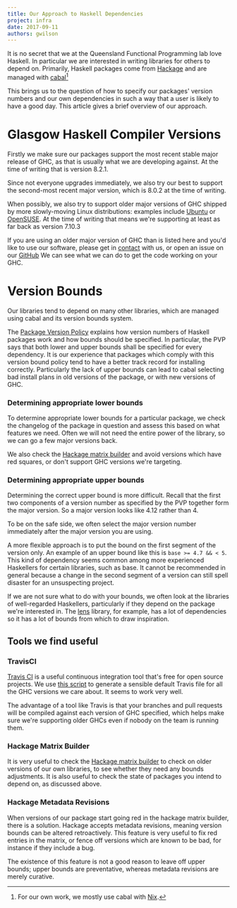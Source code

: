 ```yaml
---
title: Our Approach to Haskell Dependencies
project: infra
date: 2017-09-11
authors: gwilson
---
```


It is no secret that we at the Queensland Functional Programming lab love
Haskell. In particular we are interested in writing libraries for others
to depend on. Primarily, Haskell packages come from
[Hackage](https://hackage.haskell.org/) and are managed with
[cabal](https://www.haskell.org/cabal/)[^1]

[^1]: For our own work, we mostly use cabal with [Nix](/posts/nix/introducing-nix).

This brings us to the question of how to specify our packages' version numbers
and our own dependencies in such a way that a user is likely to have a good day.
This article gives a brief overview of our approach.

# Glasgow Haskell Compiler Versions
Firstly we make sure our packages support the most recent stable major release
of GHC, as that is usually what we are developing against. At the time of
writing that is version 8.2.1.

Since not everyone upgrades immediately, we also try our best to support the
second-most recent major version, which is 8.0.2 at the time of writing.

When possibly, we also try to support older major versions of GHC shipped by
more slowly-moving Linux distributions: examples include
[Ubuntu](https://packages.ubuntu.com/search?keywords=ghc)
or [OpenSUSE](https://software.opensuse.org/package/ghc).
At the time of writing that means we're supporting at least as far back as
version 7.10.3

If you are using an older major version of GHC than is listed here and you'd
like to use our software, please get
in [contact](/contact) with us, or open an issue on our
[GitHub](https://github.com/qfpl)
We can see what we can do to get the code working on your GHC.

# Version Bounds
Our libraries tend to depend on many other libraries, which are managed using
cabal and its version bounds system.

The [Package Version Policy](https://pvp.haskell.org/) explains how version
numbers of Haskell packages work and how bounds should be specified. In
particular, the PVP says that both lower and upper bounds shall be
specified for every dependency.
It is our experience that packages which comply with this version bound policy
tend to have a better track record for installing correctly. Particularly the
lack of upper bounds can lead to cabal selecting bad install plans in old
versions of the package, or with new versions of GHC.

### Determining appropriate lower bounds
To determine appropriate lower bounds for a particular package, we check the
changelog of the package in question and assess this based on what features we
need. Often we will not need the entire power of the library, so we can go
a few major versions back.

We also check the [Hackage matrix builder](https://matrix.hackage.haskell.org)
and avoid versions which have red squares, or don't support GHC versions we're
targeting.

### Determining appropriate upper bounds
Determining the correct upper bound is more difficult. Recall that the first
two components of a version number as specified by the PVP together form the
major version. So a major version looks like 4.12 rather than 4.

To be on the safe side, we often select the major version number immediately
after the major version you are using.

A more flexible approach is
to put the bound on the first segment of the version only. An example of an
upper bound like this is `base >= 4.7 && < 5`. This kind of dependency seems
common among more experienced Haskellers for certain libraries, such as base.
It cannot be recommended in general because a change in the second segment of a
version can still spell disaster for an unsuspecting project.

If we are not sure what to do with your bounds, we often look at the libraries
of well-regarded Haskellers, particularly if they depend on the package we're
interested in. The [lens](https://github.com/ekmett/lens)
library, for example, has a lot of dependencies so it has a lot of bounds from
which to draw inspiration.

## Tools we find useful

### TravisCI
[Travis CI](https://travis-ci.org/) is a useful continuous integration tool
that's free for open source projects. We use
[this script](https://github.com/hvr/multi-ghc-travis) to generate a sensible
default Travis file for all the GHC versions we care about. It seems to work
very well.

The advantage of a tool like Travis is that your branches and pull requests
will be compiled against each version of GHC specified, which helps make sure
we're supporting older GHCs even if nobody on the team is running them.

### Hackage Matrix Builder
It is very useful to check the
[Hackage matrix builder](https://matrix.hackage.haskell.org) to check on older
versions of our own libraries, to see whether they need any bounds
adjustments. It is also useful to check the state of packages you intend to
depend on, as discussed above.

### Hackage Metadata Revisions
When versions of our package start going red in the hackage matrix builder,
there is a solution. Hackage accepts metadata revisions, meaning version bounds
can be altered retroactively. This feature is very useful to fix
red entries in the matrix, or fence off versions which are known to be bad,
for instance if they include a bug.

The existence of this feature is not a good reason to leave off upper bounds;
upper bounds are preventative, whereas metadata revisions are merely
curative.

